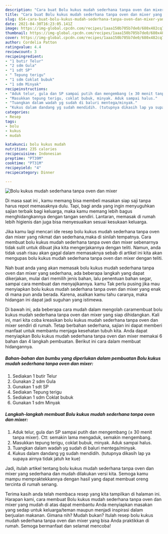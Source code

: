 ```yaml
---
description: "Cara buat Bolu kukus mudah sederhana tanpa oven dan mixer yang enak dan Mudah Dibuat"
title: "Cara buat Bolu kukus mudah sederhana tanpa oven dan mixer yang enak dan Mudah Dibuat"
slug: 654-cara-buat-bolu-kukus-mudah-sederhana-tanpa-oven-dan-mixer-yang-enak-dan-mudah-dibuat
date: 2021-04-30T16:23:05.141Z
image: https://img-global.cpcdn.com/recipes/1aaa150b705b7de0/680x482cq70/bolu-kukus-mudah-sederhana-tanpa-oven-dan-mixer-foto-resep-utama.jpg
thumbnail: https://img-global.cpcdn.com/recipes/1aaa150b705b7de0/680x482cq70/bolu-kukus-mudah-sederhana-tanpa-oven-dan-mixer-foto-resep-utama.jpg
cover: https://img-global.cpcdn.com/recipes/1aaa150b705b7de0/680x482cq70/bolu-kukus-mudah-sederhana-tanpa-oven-dan-mixer-foto-resep-utama.jpg
author: Cordelia Patton
ratingvalue: 4.4
reviewcount: 3
recipeingredient:
- "1 butir Telur"
- "2 sdm Gula"
- "1 sdt SP"
- " Tepung terigu"
- "1 sdm Coklat bubuk"
- "1 sdm Minyak"
recipeinstructions:
- "Aduk telur, gula dan SP sampai putih dan mengembang (± 30 menit tanpa mixer). Ctt: semakin lama mengaduk, semakin mengembang."
- "Masukkan tepung terigu, coklat bubuk, minyak. Aduk sampai halus."
- "Tuangkan dalam wadah yg sudah di baluri mentega/minyak."
- "Kukus dalam dandang yg sudah mendidih. (tutupnya dikasih lap ya supaya airnya tidak jatuh ke kue)"
categories:
- Resep
tags:
- bolu
- kukus
- mudah

katakunci: bolu kukus mudah 
nutrition: 235 calories
recipecuisine: Indonesian
preptime: "PT39M"
cooktime: "PT31M"
recipeyield: "4"
recipecategory: Dinner

---
```



![Bolu kukus mudah sederhana tanpa oven dan mixer](https://img-global.cpcdn.com/recipes/1aaa150b705b7de0/680x482cq70/bolu-kukus-mudah-sederhana-tanpa-oven-dan-mixer-foto-resep-utama.jpg)

Di masa  saat ini , kamu memang bisa membeli masakan siap saji tanpa harus repot memasaknya dulu. Tapi, bagi anda yang ingin menyuguhkan sajian terbaik bagi keluarga, maka kamu memang lebih bagus menghidangkannya dengan tangan sendiri. Lantaran, memasak di rumah lebih higienis dan juga bisa menyesuaikan sesuai kesukaan keluarga.

Jika kamu lagi mencari ide resep bolu kukus mudah sederhana tanpa oven dan mixer yang nikmat dan sederhana,maka di sinilah tempatnya. Cara membuat bolu kukus mudah sederhana tanpa oven dan mixer  sebenarnya tidak sulit untuk dibuat jika kita mengerjakannya dengan teliti. Namun, anda tidak usah risau akan gagal dalam memasaknya 
sebab di artikel ini kita akan mengupas bolu kukus mudah sederhana tanpa oven dan mixer dengan teliti.  



Nah buat anda yang akan memasak bolu kukus mudah sederhana tanpa oven dan mixer yang sederhana, ada beberapa langkah yang dapat dikerjakan, mulai dari memilih jenis bahan, lalu penentuan bahan segar, sampai cara membuat dan menyajikannya. kamu Tak perlu pusing jika mau menyiapkan bolu kukus mudah sederhana tanpa oven dan mixer yang enak di mana pun anda berada. Karena, asalkan kamu  tahu caranya, maka hidangan ini dapat jadi suguhan yang istimewa.

Di bawah ini, ada beberapa cara mudah dalam mengolah caramembuat bolu kukus mudah sederhana tanpa oven dan mixer yang siap dihidangkan. Kali ini, mari kita coba kreasikan bolu kukus mudah sederhana tanpa oven dan mixer sendiri di rumah. Tetap berbahan sederhana, sajian ini dapat memberi manfaat untuk membantu menjaga kesehatan tubuh kita. Anda dapat menyiapkan Bolu kukus mudah sederhana tanpa oven dan mixer memakai 6 bahan dan 4 langkah pembuatan. Berikut ini cara dalam membuat hidangannya.

<!--inarticleads1-->

##### Bahan-bahan dan bumbu yang diperlukan dalam pembuatan Bolu kukus mudah sederhana tanpa oven dan mixer:

1. Sediakan 1 butir Telur
1. Gunakan 2 sdm Gula
1. Gunakan 1 sdt SP
1. Sediakan  Tepung terigu
1. Sediakan 1 sdm Coklat bubuk
1. Gunakan 1 sdm Minyak




<!--inarticleads2-->

##### Langkah-langkah membuat Bolu kukus mudah sederhana tanpa oven dan mixer:

1. Aduk telur, gula dan SP sampai putih dan mengembang (± 30 menit tanpa mixer). Ctt: semakin lama mengaduk, semakin mengembang.
1. Masukkan tepung terigu, coklat bubuk, minyak. Aduk sampai halus.
1. Tuangkan dalam wadah yg sudah di baluri mentega/minyak.
1. Kukus dalam dandang yg sudah mendidih. (tutupnya dikasih lap ya supaya airnya tidak jatuh ke kue)




Jadi, itulah artikel tentang  bolu kukus mudah sederhana tanpa oven dan mixer  yang sederhana dan mudah dilakukan versi kita. Semoga kamu mampu mempraktekkannya dengan hasil yang dapat membuat oreng tercinta di rumah senang. 

Terima kasih anda telah membaca resep yang kita tampilkan di halaman ini. Harapan kami, cara membuat  Bolu kukus mudah sederhana tanpa oven dan mixer yang mudah di atas dapat membantu Anda menyiapkan masakan yang sedap untuk keluarga/teman maupun menjadi inspirasi dalam berjualan makanan. Gimana nih? Mudah bukan? Itulah resep bolu kukus mudah sederhana tanpa oven dan mixer yang bisa Anda praktikkan di rumah. Semoga bermanfaat dan selamat mencoba!

